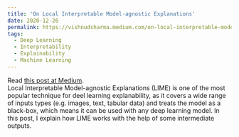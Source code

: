 ```yaml
---
title: 'On Local Interpretable Model-agnostic Explanations'
date: 2020-12-26
permalink: https://vishnudsharma.medium.com/on-local-interpretable-model-agnostic-explanations-e8b85dbae3a0
tags:
  - Deep Learning
  - Interpretability
  - Explainability
  - Machine Learning
---
```


Read [this post at Medium](https://vishnudsharma.medium.com/on-local-interpretable-model-agnostic-explanations-e8b85dbae3a0). <br />
Local Interpretable Model-agnostic Explanations (LIME) is one of the most popular technique for deel learning explanability, as it covers a wide range of inputs types (e.g. images, text, tabular data) and treats the model as a black-box, which means it can be used with any deep learning model. In this post, I explain how LIME works  with the help of some intermediate outputs.
